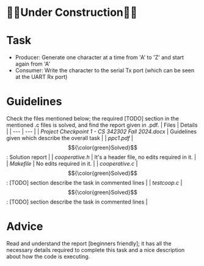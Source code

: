 # 👷‍♂️Under Construction👷‍♂️

# Task
- Producer: Generate one character at a time from 'A' to 'Z' and start again from 'A'
- Consumer: Write the character to the serial Tx port (which can be seen at the UART Rx port)

# Guidelines
Check the files mentioned below; the required [TODO] section in the mentioned .c files is solved, and find the report given in .pdf.
| Files | Details |
| --- | --- |
| *Project Checkpoint 1 - CS 342302 Fall 2024.docx* | Guidelines given which describe the overall task |
| *ppc1.pdf* | $${\color{green}Solved}$$: Solution report |
| *cooperative.h* | It's a header file, no edits required in it. |
| *Makefile* | No edits required in it. |
| *cooperative.c* | $${\color{green}Solved}$$: [TODO] section describe the task in commented lines |
| *testcoop.c* | $${\color{green}Solved}$$: [TODO] section describe the task in commented lines |

# Advice
Read and understand the report [beginners friendly]; it has all the necessary details required to complete this task and a nice description about how the code is executing.


